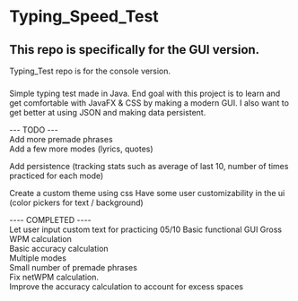 # Typing_Speed_Test

This repo is specifically for the GUI version.   
---
Typing_Test repo is for the console version.

###
Simple typing test made in Java.  End goal with this project is to learn and get comfortable with JavaFX & CSS by making a modern GUI.
I also want to get better at using JSON and making data persistent.


--- TODO ---     
Add more premade phrases  
Add a few more modes (lyrics, quotes)  


Add persistence (tracking stats such as average of last 10, number of times practiced for each mode)

Create a custom theme using css
Have some user customizability in the ui (color pickers for text / background)

  
---- COMPLETED ----  
Let user input custom text for practicing    05/10
Basic functional GUI
Gross WPM calculation  
Basic accuracy calculation  
Multiple modes  
Small number of premade phrases  
Fix netWPM calculation.  
Improve the accuracy calculation to account for excess spaces
